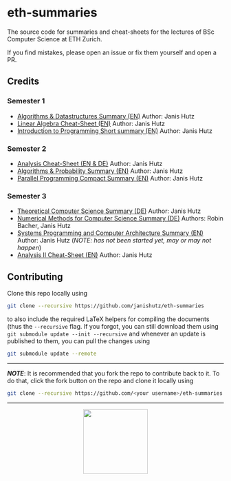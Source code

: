 # eth-summaries
The source code for summaries and cheat-sheets for the lectures of BSc Computer Science at ETH Zurich.

If you find mistakes, please open an issue or fix them yourself and open a PR.

## Credits
### Semester 1
- [Algorithms & Datastructures Summary (EN)](./semester1/algorithms-and-datastructures/ad-janishutz.pdf) Author: Janis Hutz
- [Linear Algebra Cheat-Sheet (EN)](./semester1/linear-algebra/linAlg-janishutz.pdf) Author: Janis Hutz
- [Introduction to Programming Short summary (EN)](./semester1/eprog/eprog-janishutz.pdf) Author: Janis Hutz

### Semester 2
- [Analysis Cheat-Sheet (EN & DE)](./semester2/analysis-i/cheat-sheet.pdf) Author: Janis Hutz
- [Algorithms & Probability Summary (EN)](./semester2/algorithms-and-probability/aw-summary.pdf) Author: Janis Hutz
- [Parallel Programming Compact Summary (EN)](./semester2/parallel-programming-compact/pprog-compact-summary.pdf) Author: Janis Hutz

### Semester 3
- [Theoretical Computer Science Summary (DE)](./semester3/ti/ti-summary.pdf) Author: Janis Hutz
- [Numerical Methods for Computer Science Summary (DE)](./semester3/numcs/numcs-summary.pdf) Authors: Robin Bacher, Janis Hutz
- [Systems Programming and Computer Architecture Summary (EN)](./semester3/spca/spca-summary.pdf) Author: Janis Hutz (*NOTE: has not been started yet, may or may not happen*)
- [Analysis II Cheat-Sheet (EN)](./semester3/analysis-ii/analysis-ii-cheat-sheet.pdf) Author: Janis Hutz


## Contributing
Clone this repo locally using
```bash
git clone --recursive https://github.com/janishutz/eth-summaries
```
to also include the required LaTeX helpers for compiling the documents (thus the `--recursive` flag. 
If you forgot, you can still download them using `git submodule update --init --recursive` and whenever an update is published to them, you can pull the changes using
```bash
git submodule update --remote
```

-------
***NOTE***: It is recommended that you fork the repo to contribute back to it. To do that, click the fork button on the repo and clone it locally using
```bash
git clone --recursive https://github.com/<your username>/eth-summaries
```
---

<div id="donate" align="center">
    <a href="https://store.janishutz.com/donate" target="_blank"><img src="https://store-cdn.janishutz.com/static/support-me.jpg" width="150px"></a>
</div>
